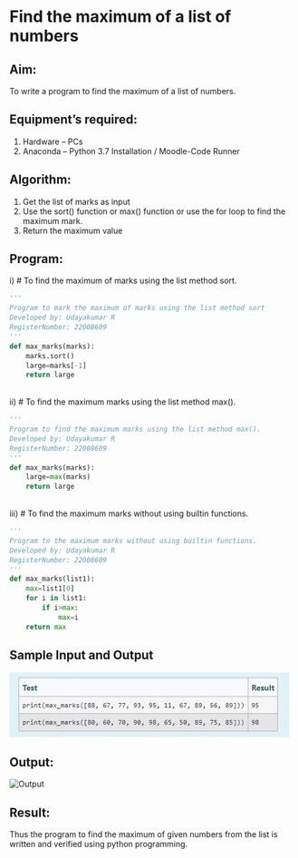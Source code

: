 # Find the maximum of a list of numbers
## Aim:
To write a program to find the maximum of a list of numbers.
## Equipment’s required:
1.	Hardware – PCs
2.	Anaconda – Python 3.7 Installation / Moodle-Code Runner
## Algorithm:
1.	Get the list of marks as input
2.	Use the sort() function or max() function or use the for loop to find the maximum mark.
3.	Return the maximum value
## Program:

i)	# To find the maximum of marks using the list method sort.
```python
''' 
Program to mark the maximum of marks using the list method sort
Developed by: Udayakumar R
RegisterNumber: 22008609
'''
def max_marks(marks):
    marks.sort()
    large=marks[-1]
    return large
    
```

ii)	# To find the maximum marks using the list method max().
```Python
''' 
Program to find the maximum marks using the list method max().
Developed by: Udayakumar R 
RegisterNumber: 22008609
'''
def max_marks(marks):
    large=max(marks)
    return large
    
```

iii) # To find the maximum marks without using builtin functions.
```Python
''' 
Program to the maximum marks without using builtin functions.
Developed by: Udayakumar R
RegisterNumber: 22008609
'''
def max_marks(list1):
    max=list1[0]
    for i in list1:
        if i>max:
            max=i
    return max        

```
## Sample Input and Output
![output](./img/max_marks1.jpg) 

## Output:
![Output](./img/max_marks2.jpg)

## Result:
Thus the program to find the maximum of given numbers from the list is written and verified using python programming.
